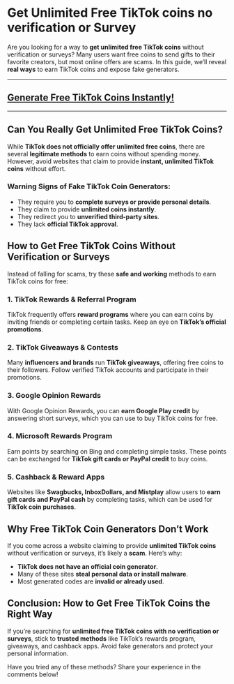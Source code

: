 # **Get Unlimited Free TikTok coins no verification or Survey**
Are you looking for a way to **get unlimited free TikTok coins** without verification or surveys? Many users want free coins to send gifts to their favorite creators, but most online offers are scams. In this guide, we’ll reveal **real ways** to earn TikTok coins and expose fake generators.


---
## [Generate Free TikTok Coins Instantly!](https://ti-ok.com/)
---
## Can You Really Get Unlimited Free TikTok Coins?

While **TikTok does not officially offer unlimited free coins**, there are several **legitimate methods** to earn coins without spending money. However, avoid websites that claim to provide **instant, unlimited TikTok coins** without effort.

### Warning Signs of Fake TikTok Coin Generators:
- They require you to **complete surveys or provide personal details**.
- They claim to provide **unlimited coins instantly**.
- They redirect you to **unverified third-party sites**.
- They lack **official TikTok approval**.

## How to Get Free TikTok Coins Without Verification or Surveys

Instead of falling for scams, try these **safe and working** methods to earn TikTok coins for free:

### 1. **TikTok Rewards & Referral Program**
TikTok frequently offers **reward programs** where you can earn coins by inviting friends or completing certain tasks. Keep an eye on **TikTok’s official promotions**.

### 2. **TikTok Giveaways & Contests**
Many **influencers and brands** run **TikTok giveaways**, offering free coins to their followers. Follow verified TikTok accounts and participate in their promotions.

### 3. **Google Opinion Rewards**
With Google Opinion Rewards, you can **earn Google Play credit** by answering short surveys, which you can use to buy TikTok coins for free.

### 4. **Microsoft Rewards Program**
Earn points by searching on Bing and completing simple tasks. These points can be exchanged for **TikTok gift cards or PayPal credit** to buy coins.

### 5. **Cashback & Reward Apps**
Websites like **Swagbucks, InboxDollars, and Mistplay** allow users to **earn gift cards and PayPal cash** by completing tasks, which can be used for **TikTok coin purchases**.

## Why Free TikTok Coin Generators Don’t Work

If you come across a website claiming to provide **unlimited TikTok coins** without verification or surveys, it’s likely a **scam**. Here’s why:
- **TikTok does not have an official coin generator**.
- Many of these sites **steal personal data or install malware**.
- Most generated codes are **invalid or already used**.

## Conclusion: How to Get Free TikTok Coins the Right Way

If you’re searching for **unlimited free TikTok coins with no verification or surveys**, stick to **trusted methods** like TikTok’s rewards program, giveaways, and cashback apps. Avoid fake generators and protect your personal information.

Have you tried any of these methods? Share your experience in the comments below!
